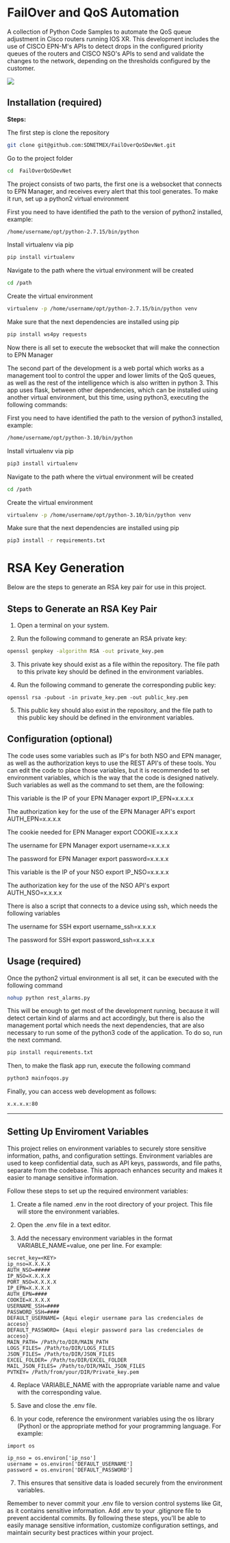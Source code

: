 # FailOver and QoS Automation

A collection of Python Code Samples to automate the QoS queue adjustment in Cisco routers running IOS XR. This development includes the use of CISCO EPN-M's APIs to detect drops in the configured priority queues of the routers and CISCO NSO's APIs to send and validate the changes to the network, depending on the thresholds configured by the customer.

![](QoS&FO.png)

## Installation (required)

**Steps:**

The first step is clone the repository
```bash
git clone git@github.com:SDNETMEX/FailOverQoSDevNet.git
```

Go to the project folder
```bash
cd  FailOverQoSDevNet
```

The project consists of two parts, the first one is a websocket that connects to EPN Manager, and receives every alert that this tool generates. To make it run, set up a python2 virtual environment

First you need to have identified the path to the version of python2 installed, example:

```bash
/home/username/opt/python-2.7.15/bin/python
```

Install virtualenv via pip
```bash
pip install virtualenv
```

Navigate to the path where the virtual environment will be created

```bash
cd /path
```

Create the virtual environment
```bash
virtualenv -p /home/username/opt/python-2.7.15/bin/python venv
```

Make sure that the next dependencies are installed using pip
```bash
pip install ws4py requests
```

Now there is all set to execute the websocket that will make the connection to EPN Manager

The second part of the development is a web portal which works as a management tool to control the upper and lower limits of the QoS queues, as well as the rest of the intelligence which is also written in python 3. This app uses flask, between other dependencies, which can be installed using another virtual environment, but this time, using python3, executing the following commands:

First you need to have identified the path to the version of python3 installed, example:

```bash
/home/username/opt/python-3.10/bin/python
```

Install virtualenv via pip
```bash
pip3 install virtualenv
```

Navigate to the path where the virtual environment will be created

```bash
cd /path
```

Create the virtual environment
```bash
virtualenv -p /home/username/opt/python-3.10/bin/python venv
```

Make sure that the next dependencies are installed using pip
```bash
pip3 install -r requirements.txt
```
# RSA Key Generation

Below are the steps to generate an RSA key pair for use in this project.

## Steps to Generate an RSA Key Pair
1. Open a terminal on your system.

2. Run the following command to generate an RSA private key:

```bash
openssl genpkey -algorithm RSA -out private_key.pem
```
3. This private key should exist as a file within the repository. The file path to this private key should be defined in the environment variables.

4. Run the following command to generate the corresponding public key:
```
openssl rsa -pubout -in private_key.pem -out public_key.pem
```
5. This public key should also exist in the repository, and the file path to this public key should be defined in the environment variables.

## Configuration (optional)
The code uses some variables such as IP's for both NSO and EPN manager, as well as the authorization keys to use the REST API's of these tools. You can edit the code to place those variables, but it is recommended to set environment variables, which is the way that the code is designed natively.
Such variables as well as the command to set them, are the following:

This variable is the IP of your EPN Manager
export IP_EPN=x.x.x.x

The authorization key for the use of the EPN Manager API's
export AUTH_EPN=x.x.x.x

The cookie needed for EPN Manager
export COOKIE=x.x.x.x

The username for EPN Manager
export username=x.x.x.x

The password for EPN Manager
export password=x.x.x.x

This variable is the IP of your NSO
export IP_NSO=x.x.x.x

The authorization key for the use of the NSO API's
export AUTH_NSO=x.x.x.x

There is also a script that connects to a device using ssh, which needs the following variables

The username for SSH
export username_ssh=x.x.x.x

The password for SSH
export password_ssh=x.x.x.x

## Usage (required)

Once the python2 virtual environment is all set, it can be executed with the following command

```bash
nohup python rest_alarms.py
```

This will be enough to get most of the development running, because it will detect certain kind of alarms and act accordingly, but there is also the management portal which needs the next dependencies, that are also necessary to run some of the python3 code of the application. To do so, run the next command.

```bash
pip install requirements.txt
```

Then, to make the flask app run, execute the following command

```bash
python3 mainfoqos.py
```

Finally, you can access web development as follows:

```bash
x.x.x.x:80
```
----

## Setting Up Enviroment Variables
This project relies on environment variables to securely store sensitive information, paths, and configuration settings. Environment variables are used to keep confidential data, such as API keys, passwords, and file paths, separate from the codebase. This approach enhances security and makes it easier to manage sensitive information.

Follow these steps to set up the required environment variables:

1. Create a file named .env in the root directory of your project. This file will store the environment variables.

2. Open the .env file in a text editor.

3. Add the necessary environment variables in the format VARIABLE_NAME=value, one per line. For example:
```
secret_key=<KEY>
ip_nso=X.X.X.X
AUTH_NSO=#####
IP_NSO=X.X.X.X
PORT_NSO=X.X.X.X
IP_EPN=X.X.X.X
AUTH_EPN=####
COOKIE=X.X.X.X
USERNAME_SSH=####
PASSWORD_SSH=####
DEFAULT_USERNAME= {Aqui elegir username para las credenciales de acceso}
DEFAULT_PASSWORD= {Aqui elegir password para las credenciales de acceso}
MAIN_PATH= /Path/to/DIR/MAIN_PATH
LOGS_FILES= /Path/to/DIR/LOGS_FILES
JSON_FILES= /Path/to/DIR/JSON_FILES
EXCEL_FOLDER= /Path/to/DIR/EXCEL_FOLDER
MAIL_JSON_FILES= /Path/to/DIR/MAIL_JSON_FILES
PVTKEY= /Path/from/your/DIR/Private_key.pem
```
4. Replace VARIABLE_NAME with the appropriate variable name and value with the corresponding value.

5. Save and close the .env file.

6. In your code, reference the environment variables using the os library (Python) or the appropriate method for your programming language. For example:
```
import os

ip_nso = os.environ['ip_nso']
username = os.environ['DEFAULT_USERNAME']
password = os.environ['DEFAULT_PASSWORD']
```
7. This ensures that sensitive data is loaded securely from the environment variables.

Remember to never commit your .env file to version control systems like Git, as it contains sensitive information. Add .env to your .gitignore file to prevent accidental commits.
By following these steps, you'll be able to easily manage sensitive information, customize configuration settings, and maintain security best practices within your project.